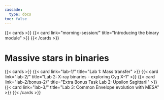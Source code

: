 ```yaml
---
cascade:
  type: docs
toc: false
---
```


{{< cards >}}
 {{< card link="morning-session/" title="Introducing the binary module" >}}
{{< /cards >}}

# Massive stars in binaries
{{< cards >}}
{{< card link="lab-1/" title="Lab 1: Mass transfer" >}}
{{< card link="lab-2/" title="Lab 2: X-ray binaries - exploring Cyg X-1" >}}
{{< card link="lab-2/bonus-2/" title="Extra Bonus Task Lab 2: Upsilon Sagittarii" >}}
{{< card link="lab-3/" title="Lab 3: Common Envelope evolution with MESA" >}}
{{< /cards >}}
